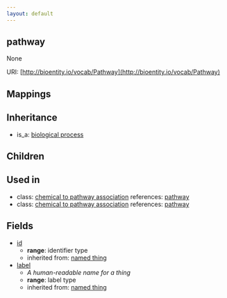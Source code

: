 ```yaml
---
layout: default
---
```


## pathway


None

URI: [http://bioentity.io/vocab/Pathway](http://bioentity.io/vocab/Pathway)
## Mappings


## Inheritance

 *  is_a: [biological process](BiologicalProcess.html)

## Children


## Used in

 *  class: [chemical to pathway association](ChemicalToPathwayAssociation.html) references: [pathway](Pathway.html)
 *  class: [chemical to pathway association](ChemicalToPathwayAssociation.html) references: [pathway](Pathway.html)

## Fields

 * [id](id.html)
    * __range__: identifier type
    * inherited from: [named thing](NamedThing.html)
 * [label](label.html)
    * _A human-readable name for a thing_
    * __range__: label type
    * inherited from: [named thing](NamedThing.html)
